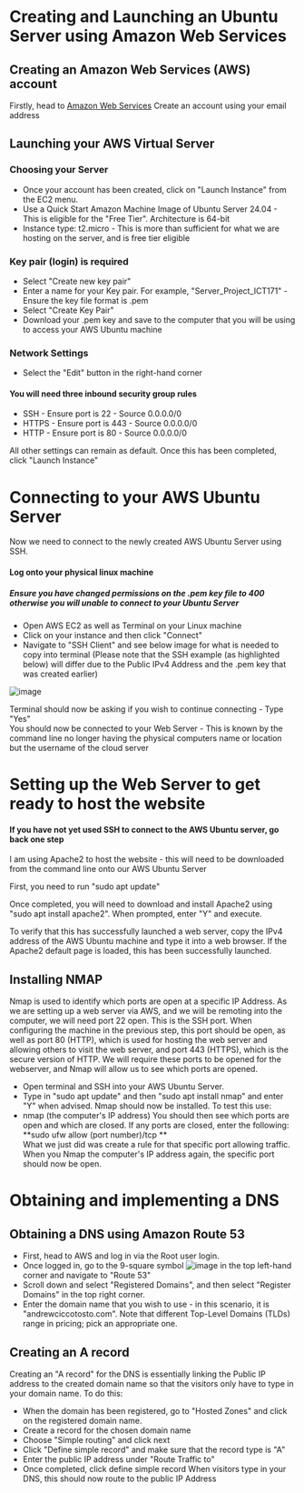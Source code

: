 # Creating and Launching an Ubuntu Server using Amazon Web Services

## Creating an Amazon Web Services (AWS) account 
Firstly, head to [Amazon Web Services](https://signin.aws.amazon.com/signup?request_type=register)
Create an account using your email address

## Launching your AWS Virtual Server
### Choosing your Server
* Once your account has been created, click on "Launch Instance" from the EC2 menu.  
* Use a Quick Start Amazon Machine Image of Ubuntu Server 24.04 - This is eligible for the "Free Tier".
Architecture is 64-bit   
* Instance type: t2.micro - This is more than sufficient for what we are hosting on the server, and is free tier eligible  

### Key pair (login) is required
* Select "Create new key pair"  
* Enter a name for your Key pair. For example, "Server_Project_ICT171" - Ensure the key file format is .pem  
* Select "Create Key Pair"
* Download your .pem key and save to the computer that you will be using to access your AWS Ubuntu machine

### Network Settings
* Select the "Edit" button in the right-hand corner
#### You will need three inbound security group rules
*   SSH - Ensure port is 22 - Source 0.0.0.0/0
*   HTTPS - Ensure port is 443 - Source 0.0.0.0/0
*   HTTP - Ensure port is 80 - Source 0.0.0.0/0

    
All other settings can remain as default. Once this has been completed, click "Launch Instance"

# Connecting to your AWS Ubuntu Server
Now we need to connect to the newly created AWS Ubuntu Server using SSH.

#### Log onto your physical linux machine

##### Ensure you have changed permissions on the .pem key file to 400 otherwise you will unable to connect to your Ubuntu Server
* Open AWS EC2 as well as Terminal on your Linux machine
* Click on your instance and then click "Connect"
* Navigate to "SSH Client" and see below image for what is needed to copy into terminal (Please note that the SSH example (as highlighted below) will differ due to the Public IPv4 Address and the .pem key that was created earlier)

  
  
![image](https://github.com/user-attachments/assets/6d19c3e2-541a-4fc4-abaf-c7fa8a093ca5) 

Terminal should now be asking if you wish to continue connecting - Type "Yes"  
You should now be connected to your Web Server - This is known by the command line no longer having the physical computers name or location but the username of the cloud server

# Setting up the Web Server to get ready to host the website
#### If you have not yet used SSH to connect to the AWS Ubuntu server, go back one step  
  
I am using Apache2 to host the website - this will need to be downloaded from the command line onto our AWS Ubuntu Server
  
First, you need to run "sudo apt update"  
  
Once completed, you will need to download and install Apache2 using "sudo apt install apache2". When prompted, enter "Y" and execute.  

To verify that this has successfully launched a web server, copy the IPv4 address of the AWS Ubuntu machine and type it into a web browser. If the Apache2 default page is loaded, this has been successfully launched.

## Installing NMAP
Nmap is used to identify which ports are open at a specific IP Address. As we are setting up a web server via AWS, and we will be remoting into the computer, we will need port 22 open. This is the SSH port. When configuring the machine in the previous step, this port should be open, as well as port 80 (HTTP), which is used for hosting the web server and allowing others to visit the web server, and port 443 (HTTPS), which is the secure version of HTTP. We will require these ports to be opened for the webserver, and Nmap will allow us to see which ports are opened.

* Open terminal and SSH into your AWS Ubuntu Server.
* Type in "sudo apt update" and then "sudo apt install nmap" and enter "Y" when advised.
Nmap should now be installed. To test this use:
* nmap (the computer's IP address)
You should then see which ports are open and which are closed.
If any ports are closed, enter the following:  
        **sudo ufw allow (port number)/tcp **   
What we just did was create a rule for that specific port allowing traffic. When you Nmap the computer's IP address again, the specific port should now be open.
# Obtaining and implementing a DNS

## Obtaining a DNS using Amazon Route 53
* First, head to AWS and log in via the Root user login.  
* Once logged in, go to the 9-square symbol ![image](https://github.com/user-attachments/assets/11febb89-4562-4080-bba7-30e3877e069b) in the top left-hand corner and navigate to "Route 53"  
* Scroll down and select "Registered Domains", and then select "Register Domains" in the top right corner.  
* Enter the domain name that you wish to use - in this scenario, it is "andrewciccotosto.com". Note that different Top-Level Domains (TLDs) range in pricing; pick an appropriate one.  

## Creating an A record
Creating an "A record" for the DNS is essentially linking the Public IP address to the created domain name so that the visitors only have to type in your domain name. To do this:

* When the domain has been registered, go to "Hosted Zones" and click on the registered domain name.
* Create a record for the chosen domain name
* Choose "Simple routing" and click next
* Click "Define simple record" and make sure that the record type is "A"
* Enter the public IP address under "Route Traffic to"
* Once completed, click define simple record
When visitors type in your DNS, this should now route to the public IP Address
